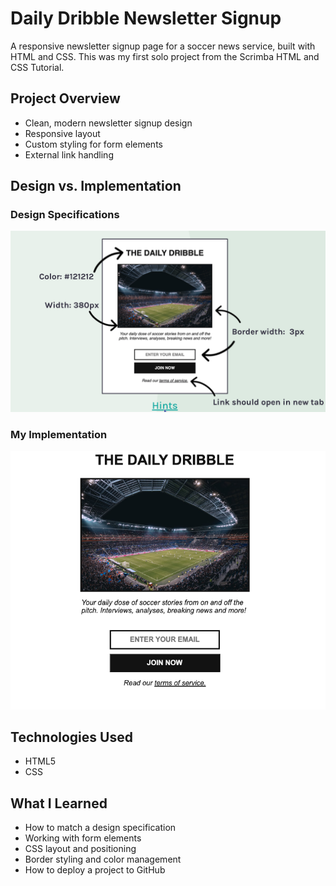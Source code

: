 # Daily Dribble Newsletter Signup

A responsive newsletter signup page for a soccer news service, built with HTML and CSS. This was my first solo project from the Scrimba HTML and CSS Tutorial.

## Project Overview
- Clean, modern newsletter signup design
- Responsive layout
- Custom styling for form elements
- External link handling

## Design vs. Implementation

### Design Specifications
![Design specifications for the newsletter signup](./design-spec.jpg)

### My Implementation
![My implementation of the newsletter signup](./implementation.jpg)

## Technologies Used
- HTML5
- CSS

## What I Learned
- How to match a design specification
- Working with form elements
- CSS layout and positioning
- Border styling and color management
- How to deploy a project to GitHub


